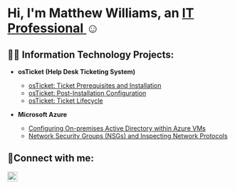 <h1>Hi, I'm Matthew Williams, an <a href="https://www.linkedin.com/in/matthew-williams"> IT Professional </a>☺</h1>

<h2>👨‍💻 Information Technology Projects:</h2>

- <b>osTicket (Help Desk Ticketing System)</b>
  - [osTicket: Ticket Prerequisites and Installation](https://github.com/portfolio25/osticket-prereqs)
  - [osTicket: Post-Installation Configuration](https://github.com/portfolio25/post-install-config)
  - [osTicket: Ticket Lifecycle](https://github.com/portfolio25/ticket-lifecycle)
    
- <b>Microsoft Azure</b>
  - [Configuring On-premises Active Directory within Azure VMs](https://github.com/portfolio25/configure-ad)
  - [Network Security Groups (NSGs) and Inspecting Network Protocols](https://github.com/portfolio25/azure-network-protocols)

<h2>🤳Connect with me:</h2>


[<img align="left" alt="matthew-williams | LinkedIn" width="22px" src="https://cdn.jsdelivr.net/npm/simple-icons@v3/icons/linkedin.svg" />][linkedin]




[linkedin]: https://www.linkedin.com/in/matthew-williams
